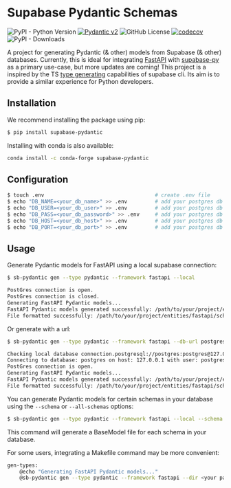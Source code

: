 # Supabase Pydantic Schemas

![PyPI - Python Version](https://img.shields.io/pypi/pyversions/supabase-pydantic)
[![Pydantic v2](https://img.shields.io/endpoint?url=https://raw.githubusercontent.com/pydantic/pydantic/main/docs/badge/v2.json)](https://pydantic.dev)
![GitHub License](https://img.shields.io/github/license/kmbhm1/supabase-pydantic)
[![codecov](https://codecov.io/github/kmbhm1/supabase-pydantic/graph/badge.svg?token=PYOJPJTOLM)](https://codecov.io/github/kmbhm1/supabase-pydantic)
![PyPI - Downloads](https://img.shields.io/pypi/dm/supabase-pydantic)


A project for generating Pydantic (& other) models from Supabase (& other) databases. Currently, this is ideal for integrating [FastAPI](https://fastapi.tiangolo.com/) with [supabase-py](https://supabase.com/docs/reference/python/introduction) as a primary use-case, but more updates are coming! This project is a inspired by the TS [type generating](https://supabase.com/docs/guides/api/rest/generating-types) capabilities of supabase cli. Its aim is to provide a similar experience for Python developers.

## Installation

We recommend installing the package using pip:

```bash
$ pip install supabase-pydantic
```

Installing with conda is also available:

```bash
conda install -c conda-forge supabase-pydantic
```

## Configuration

```bash
$ touch .env                                    # create .env file
$ echo "DB_NAME=<your_db_name>" >> .env         # add your postgres db name
$ echo "DB_USER=<your_db_user>" >> .env         # add your postgres db user
$ echo "DB_PASS=<your_db_password>" >> .env     # add your postgres db password
$ echo "DB_HOST=<your_db_host>" >> .env         # add your postgres db host
$ echo "DB_PORT=<your_db_port>" >> .env         # add your postgres db port
```

## Usage

Generate Pydantic models for FastAPI using a local supabase connection:

```bash
$ sb-pydantic gen --type pydantic --framework fastapi --local

PostGres connection is open.
PostGres connection is closed.
Generating FastAPI Pydantic models...
FastAPI Pydantic models generated successfully: /path/to/your/project/entities/fastapi/schema_public_latest.py
File formatted successfully: /path/to/your/project/entities/fastapi/schema_public_latest.py
```

Or generate with a url:

```bash
$ sb-pydantic gen --type pydantic --framework fastapi --db-url postgresql://postgres:postgres@127.0.0.1:54322/postgres

Checking local database connection.postgresql://postgres:postgres@127.0.0.1:54322/postgres
Connecting to database: postgres on host: 127.0.0.1 with user: postgres and port: 54322
PostGres connection is open.
Generating FastAPI Pydantic models...
FastAPI Pydantic models generated successfully: /path/to/your/project/entities/fastapi/schema_public_latest.py
File formatted successfully: /path/to/your/project/entities/fastapi/schema_public_latest.py
```

You can generate Pydantic models for certain schemas in your database using the `--schema` or `--all-schemas` options:

```bash
$ sb-pydantic gen --type pydantic --framework fastapi --local --schema extensions --schema auth
```

This command will generate a BaseModel file for each schema in your database.

For some users, integrating a Makefile command may be more convenient:

```bash
gen-types:
    @echo "Generating FastAPI Pydantic models..."
    @sb-pydantic gen --type pydantic --framework fastapi --dir <your path> --local
```
